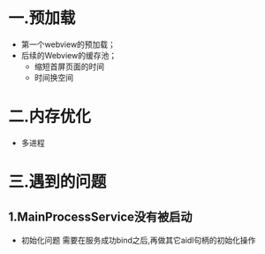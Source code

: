 # 一.预加载
+ 第一个webview的预加载；
+ 后续的Webview的缓存池；
  + 缩短首屏页面的时间
  + 时间换空间
# 二.内存优化
+ 多进程

# 三.遇到的问题

## 1.MainProcessService没有被启动
+ 初始化问题 需要在服务成功bind之后,再做其它aidl句柄的初始化操作